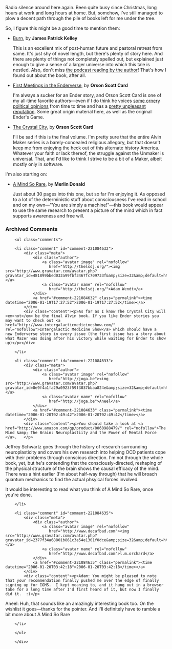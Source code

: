 Radio silence around here again.  Been quite busy since Christmas, long hours at work and long hours at home.  But, somehow, I've still managed to plow a decent path through the pile of books left for me under the tree.  

So, I figure this might be a good time to mention them:

* [Burn][], by **James Patrick Kelley**

  This is an excellent mix of post-human future and pastoral retreat from same.  It's just shy of novel length, but there's plenty of story here.  And there are plenty of things not completely spelled out, but explained just enough to give a sense of a larger universe into which this tale is nestled.  Also, don't miss [the podcast reading by the author][bp]!  That's how I found out about the book, after all.

* [First Meetings in the Enderverse][fm], by **Orson Scott Card**

  I'm always a sucker for an Ender story, and Orson Scott Card is one of my all-time favorite authors—even if I do think he voices [some ornery political opinions][pol] from time to time and has a [pretty unpleasant reputation][rep].  Some great origin material here, as well as the original Ender's Game.

* [The Crystal City][city], by **Orson Scott Card**

  I'll be sad if this is the final volume.  I'm pretty sure that the entire Alvin Maker series is a barely-concealed religious allegory, but that doesn't keep me from enjoying the heck out of this alternate history America.  Whatever your faith or lack thereof, the struggle against the Unmaker is universal.  That, and I'd like to think I strive to be a bit of a Maker, albeit mostly only in software.

I'm also starting on:

* [A Mind So Rare][mind], by **Merlin Donald**

  Just about 30 pages into this one, but so far I'm enjoying it.  As opposed to a lot of the deterministic stuff about consciousness I've read in school and on my own—"You are simply a machine!"—this book would appear to use the same research to present a picture of the mind which in fact supports awareness and free will.  

<!-- tags: books orsonscottcard ender cogsci makers scifi reviews -->

[rep]: http://www.salon.com/books/feature/2000/02/03/card/

[pol]: http://www.ornery.org/essays/warwatch/

[bp]: http://feeds.feedburner.com/freereads

[mind]: http://www.amazon.com/exec/obidos/redirect?link_code=ur2&tag=0xdecafbad01-20&camp=1789&creative=9325&path=http%3A%2F%2Fwww.amazon.com%2Fgp%2Fproduct%2F0393323196%2Fqid%3D1137685942%2Fsr%3D2-1%2Fref%3Dpd_bbs_b_2_1%3Fs%3Dbooks%26v%3Dglance%26n%3D283155

[city]: http://www.amazon.com/exec/obidos/redirect?link_code=ur2&tag=0xdecafbad01-20&camp=1789&creative=9325&path=http%3A%2F%2Fwww.amazon.com%2Fgp%2Fproduct%2F0812564626%2Fqid%3D1137683017%2Fsr%3D8-1%2Fref%3Dpd_bbs_1%3Fn%3D507846%26s%3Dbooks%26v%3Dglance

[fm]: http://www.amazon.com/exec/obidos/redirect?link_code=ur2&tag=0xdecafbad01-20&camp=1789&creative=9325&path=http%3A%2F%2Fwww.amazon.com%2Fgp%2Fproduct%2F0765347989%2Fref%3Dpd_kar%3Fn%3D283155

[burn]: http://www.amazon.com/exec/obidos/redirect?link_code=ur2&tag=0xdecafbad01-20&camp=1789&creative=9325&path=http%3A%2F%2Fwww.amazon.com%2Fgp%2Fproduct%2F1892391279%2Fqid%3D1137683002%2Fsr%3D8-1%2Fref%3Dpd_bbs_1%3Fn%3D507846%26s%3Dbooks%26v%3Dglance

<div id="comments" class="comments archived-comments">
            <h3>Archived Comments</h3>
            
        <ul class="comments">
            
        <li class="comment" id="comment-221084632">
            <div class="meta">
                <div class="author">
                    <a class="avatar image" rel="nofollow" 
                       href="http://thelsdj.org/"><img src="http://www.gravatar.com/avatar.php?gravatar_id=481899bbed033a99fbf3467fc709733f&amp;size=32&amp;default=http://mediacdn.disqus.com/1320279820/images/noavatar32.png"/></a>
                    <a class="avatar name" rel="nofollow" 
                       href="http://thelsdj.org/">Adam Wendt</a>
                </div>
                <a href="#comment-221084632" class="permalink"><time datetime="2006-01-19T17:27:52">2006-01-19T17:27:52</time></a>
            </div>
            <div class="content"><p>As far as I know The Crystal City will <em>not</em> be the final Alvin book. If you like Ender stories you may want to check out <a href="http://www.intergalacticmedicineshow.com/" rel="nofollow">Intergalactic Medicine Show</a> which should have a  new Enderverse story in every issue (the first issue has a story about what Mazer was doing after his victory while waiting for Ender to show up)</p></div>
            
        </li>
    
        <li class="comment" id="comment-221084633">
            <div class="meta">
                <div class="author">
                    <a class="avatar image" rel="nofollow" 
                       href="http://joga.be"><img src="http://www.gravatar.com/avatar.php?gravatar_id=8e9f4a1fa29a0923f59f3037bbaa824e&amp;size=32&amp;default=http://mediacdn.disqus.com/1320279820/images/noavatar32.png"/></a>
                    <a class="avatar name" rel="nofollow" 
                       href="http://joga.be">Aneel</a>
                </div>
                <a href="#comment-221084633" class="permalink"><time datetime="2006-01-20T02:49:42">2006-01-20T02:49:42</time></a>
            </div>
            <div class="content"><p>You should take a look at <a href="http://www.amazon.com/gp/product/0060988479/" rel="nofollow">The Mind &amp; The Brain: Neuroplastiity and the Power of Mental Force </a>.   </p>

<p>Jeffrey Schwartz goes through the history of research surrounding neuroplasticity and covers his own research into helping OCD patients cope with their problems through conscious direction.  I'm not through the whole book, yet, but he's contending that the consciously-directed, reshaping of the physical structure of the brain shows the causal efficacy of the mind.  There was a hint earlier (I'm about half-way through) that he will broach quantum mechanics to find the actual phsyical forces involved.   </p>

<p>It would be interesting to read what you think of A Mind So Rare, once you're done.</p></div>
            
        </li>
    
        <li class="comment" id="comment-221084635">
            <div class="meta">
                <div class="author">
                    <a class="avatar image" rel="nofollow" 
                       href="http://www.decafbad.com"><img src="http://www.gravatar.com/avatar.php?gravatar_id=2377f34a68801b861c3e54e1301f0dce&amp;size=32&amp;default=http://mediacdn.disqus.com/1320279820/images/noavatar32.png"/></a>
                    <a class="avatar name" rel="nofollow" 
                       href="http://www.decafbad.com">l.m.orchard</a>
                </div>
                <a href="#comment-221084635" class="permalink"><time datetime="2006-01-20T03:42:18">2006-01-20T03:42:18</time></a>
            </div>
            <div class="content"><p>Adam: You might be pleased to note that your recommendation finally pushed me over the edge of finally signing up for IGMS.  I kept meaning to, and it hung out in a browser tabe for a long time after I'd first heard of it, but now I finally did it.  :)</p>

<p>Aneel:  Huh, that sounds like an amazingly interesting book too.  On the wishlist it goes—thanks for the pointer.  And I'll definitely have to ramble a bit more about A Mind So Rare</p></div>
            
        </li>
    
        </ul>
    
        </div>
    